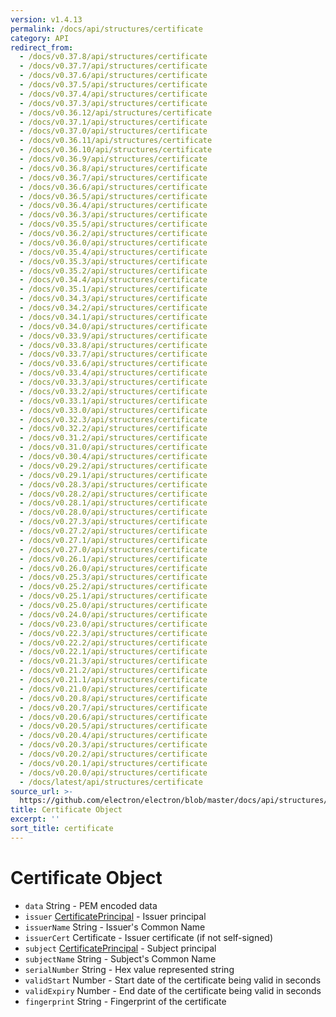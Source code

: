 ```yaml
---
version: v1.4.13
permalink: /docs/api/structures/certificate
category: API
redirect_from:
  - /docs/v0.37.8/api/structures/certificate
  - /docs/v0.37.7/api/structures/certificate
  - /docs/v0.37.6/api/structures/certificate
  - /docs/v0.37.5/api/structures/certificate
  - /docs/v0.37.4/api/structures/certificate
  - /docs/v0.37.3/api/structures/certificate
  - /docs/v0.36.12/api/structures/certificate
  - /docs/v0.37.1/api/structures/certificate
  - /docs/v0.37.0/api/structures/certificate
  - /docs/v0.36.11/api/structures/certificate
  - /docs/v0.36.10/api/structures/certificate
  - /docs/v0.36.9/api/structures/certificate
  - /docs/v0.36.8/api/structures/certificate
  - /docs/v0.36.7/api/structures/certificate
  - /docs/v0.36.6/api/structures/certificate
  - /docs/v0.36.5/api/structures/certificate
  - /docs/v0.36.4/api/structures/certificate
  - /docs/v0.36.3/api/structures/certificate
  - /docs/v0.35.5/api/structures/certificate
  - /docs/v0.36.2/api/structures/certificate
  - /docs/v0.36.0/api/structures/certificate
  - /docs/v0.35.4/api/structures/certificate
  - /docs/v0.35.3/api/structures/certificate
  - /docs/v0.35.2/api/structures/certificate
  - /docs/v0.34.4/api/structures/certificate
  - /docs/v0.35.1/api/structures/certificate
  - /docs/v0.34.3/api/structures/certificate
  - /docs/v0.34.2/api/structures/certificate
  - /docs/v0.34.1/api/structures/certificate
  - /docs/v0.34.0/api/structures/certificate
  - /docs/v0.33.9/api/structures/certificate
  - /docs/v0.33.8/api/structures/certificate
  - /docs/v0.33.7/api/structures/certificate
  - /docs/v0.33.6/api/structures/certificate
  - /docs/v0.33.4/api/structures/certificate
  - /docs/v0.33.3/api/structures/certificate
  - /docs/v0.33.2/api/structures/certificate
  - /docs/v0.33.1/api/structures/certificate
  - /docs/v0.33.0/api/structures/certificate
  - /docs/v0.32.3/api/structures/certificate
  - /docs/v0.32.2/api/structures/certificate
  - /docs/v0.31.2/api/structures/certificate
  - /docs/v0.31.0/api/structures/certificate
  - /docs/v0.30.4/api/structures/certificate
  - /docs/v0.29.2/api/structures/certificate
  - /docs/v0.29.1/api/structures/certificate
  - /docs/v0.28.3/api/structures/certificate
  - /docs/v0.28.2/api/structures/certificate
  - /docs/v0.28.1/api/structures/certificate
  - /docs/v0.28.0/api/structures/certificate
  - /docs/v0.27.3/api/structures/certificate
  - /docs/v0.27.2/api/structures/certificate
  - /docs/v0.27.1/api/structures/certificate
  - /docs/v0.27.0/api/structures/certificate
  - /docs/v0.26.1/api/structures/certificate
  - /docs/v0.26.0/api/structures/certificate
  - /docs/v0.25.3/api/structures/certificate
  - /docs/v0.25.2/api/structures/certificate
  - /docs/v0.25.1/api/structures/certificate
  - /docs/v0.25.0/api/structures/certificate
  - /docs/v0.24.0/api/structures/certificate
  - /docs/v0.23.0/api/structures/certificate
  - /docs/v0.22.3/api/structures/certificate
  - /docs/v0.22.2/api/structures/certificate
  - /docs/v0.22.1/api/structures/certificate
  - /docs/v0.21.3/api/structures/certificate
  - /docs/v0.21.2/api/structures/certificate
  - /docs/v0.21.1/api/structures/certificate
  - /docs/v0.21.0/api/structures/certificate
  - /docs/v0.20.8/api/structures/certificate
  - /docs/v0.20.7/api/structures/certificate
  - /docs/v0.20.6/api/structures/certificate
  - /docs/v0.20.5/api/structures/certificate
  - /docs/v0.20.4/api/structures/certificate
  - /docs/v0.20.3/api/structures/certificate
  - /docs/v0.20.2/api/structures/certificate
  - /docs/v0.20.1/api/structures/certificate
  - /docs/v0.20.0/api/structures/certificate
  - /docs/latest/api/structures/certificate
source_url: >-
  https://github.com/electron/electron/blob/master/docs/api/structures/certificate.md
title: Certificate Object
excerpt: ''
sort_title: certificate
---
```

# Certificate Object

*   `data` String - PEM encoded data
*   `issuer` [CertificatePrincipal]({{site.baseurl}}/docs/api/structures/certificate-principal) - Issuer principal
*   `issuerName` String - Issuer's Common Name
*   `issuerCert` Certificate - Issuer certificate (if not self-signed)
*   `subject` [CertificatePrincipal]({{site.baseurl}}/docs/api/structures/certificate-principal) - Subject principal
*   `subjectName` String - Subject's Common Name
*   `serialNumber` String - Hex value represented string
*   `validStart` Number - Start date of the certificate being valid in seconds
*   `validExpiry` Number - End date of the certificate being valid in seconds
*   `fingerprint` String - Fingerprint of the certificate
